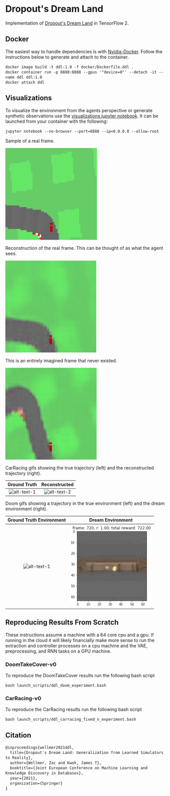 # Dropout's Dream Land
Implementation of [Dropout's Dream Land](https://2021.ecmlpkdd.org/wp-content/uploads/2021/07/sub_1026.pdf) in TensorFlow 2.

## Docker
The easiest way to handle dependencies is with [Nvidia-Docker](https://github.com/NVIDIA/nvidia-docker). Follow the instructions below to generate and attach to the container.
```
docker image build -t ddl:1.0 -f docker/Dockerfile.ddl .
docker container run -p 8888:8888 --gpus '"device=0"' --detach -it --name ddl ddl:1.0
docker attach ddl 
```

## Visualizations
To visualize the environment from the agents perspective or generate synthetic observations use the [visualizations jupyter notebook](WorldModels/visualizations.ipynb). It can be launched from your container with the following:
```
jupyter notebook --no-browser --port=8888 --ip=0.0.0.0 --allow-root
```

Sample of a real frame.

![alt text](imgs/true_frame.png "Real Frame")

Reconstruction of the real frame. This can be thought of as what the agent sees.

![alt text](imgs/reconstructed_frame.png "Reconstructed Frame")

This is an entirely imagined frame that never existed.

![alt text](imgs/imagined.png "Imagined Frame")

CarRacing gifs showing the true trajectory (left) and the reconstructed trajectory (right). 

Ground Truth             |  Reconstructed
:-------------------------:|:-------------------------:
![alt-text-1](imgs/true_traj.gif "Real Trajectory") | ![alt-text-2](imgs/reconstruct_traj.gif "Reconstructed Trajectory")

Doom gifs showing a trajectory in the true environment (left) and the dream environment (right). 

Ground Truth Environment   |  Dream Environment
:-------------------------:|:-------------------------:
![alt-text-1](imgs/doom_real_traj.gif "Real Trajectory") | ![alt-text-2](imgs/doom_dream_traj.gif "Dream Trajectory")

## Reproducing Results From Scratch
These instructions assume a machine with a 64 core cpu and a gpu. If running in the cloud it will likely financially make more sense to run the extraction and controller processes on a cpu machine and the VAE, preprocessing, and RNN tasks on a GPU machine.

### DoomTakeCover-v0
To reproduce the DoomTakeCover results run the following bash script
```
bash launch_scripts/ddl_doom_experiment.bash
```

### CarRacing-v0
To reproduce the CarRacing results run the following bash script
```
bash launch_scripts/ddl_carracing_fixed_n_experiment.bash
```

## Citation
```
@inproceedings{wellmer2021ddl,
  title={Dropout's Dream Land: Generalization from Learned Simulators to Reality},
  author={Wellmer, Zac and Kwok, James T},
  booktitle={Joint European Conference on Machine Learning and Knowledge Discovery in Databases},
  year={2021},
  organization={Springer}
}
```
